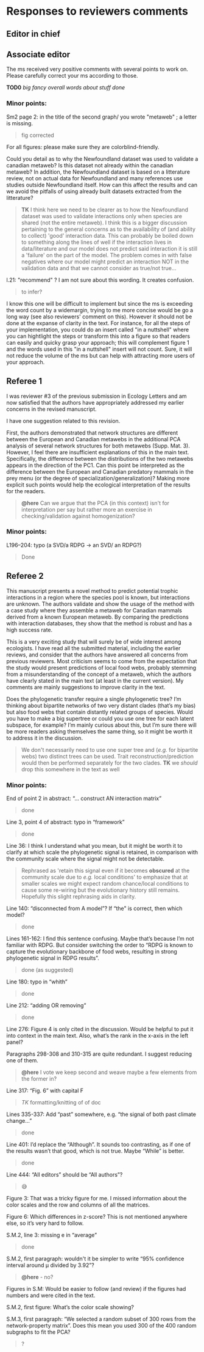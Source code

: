 # Responses to reviewers comments

## Editor in chief

## Associate editor

The ms received very positive comments with several points to work on. Please
carefully correct your ms according to those. 

**TOD0** *big fancy overall words about stuff done*

### Minor points:

Sm2 page 2: in the title of the second graph/ you wrote "metaweb" ; a letter is
missing.

> fig corrected

For all figures: please make sure they are colorblind-friendly.

>

Could you detail as to why the Newfoundland dataset was used to validate a
canadian metaweb? Is this dataset not already within the canadian metaweb? In
addition, the Newfoundland dataset is based on a litterature review, not on
actual data for Newfoundland and many references use studies outside
Newfoundland itself. How can this affect the results and can we avoid the
pitfalls of using already built datasets extracted from the litterature?

> **TK** I think here we need to be clearer as to how the Newfoundland dataset
> was used to validate interactions only when species are shared (not the entire
> metaweb). I think this is a bigger discussion pertaining to the general
> concerns as to the availability of (and ability to collect) 'good' interaction
> data. This can probably be boiled down to something along the lines of well if
> the interaction lives in data/literature and our model does not predict said
> interaction it is still a 'failure' on the part of the model. The problem
> comes in with false negatives where our model might predict an interaction NOT
> in the validation data and that we cannot consider as true/not true...

l.21: "recommend" ? I am not sure about this wording. It creates confusion.

> to infer?

I know this one will be difficult to implement but since the ms is exceeding the
word count by a widemargin, trying to me more concise would be go a long way
(see also reviewers' comment on this). However it should not be done at the
expanse of clarity in the text. For instance, for all the steps of your
implementation, you could do an insert called "in a nuttshell" where you can
hightlight the steps or transform this into a figure so that readers can easily
and quicky grasp your approach; this will complement figure 1 and the words used
in this "in a nuttshell" insert will not count. Sure, it will not reduce the
volume of the ms but can help with attracting more users of your approach.

>

## Referee 1

I was reviewer #3 of the previous submission in Ecology Letters and am now
satisfied that the authors have appropriately addressed my earlier concerns in
the revised manuscript.

I have one suggestion related to this revision. 

First, the authors demonstrated that network structures are different between
the European and Canadian metawebs in the additional PCA analysis of several
network structures for both metawebs (Supp. Mat. 3). However, I feel there are
insufficient explanations of this in the main text. Specifically, the difference
between the distributions of the two metawebs appears in the direction of the
PC1. Can this point be interpreted as the difference between the European and
Canadian predatory mammals in the prey menu (or the degree of
specialization/generalization)? Making more explicit such points would help the
ecological interpretation of the results for the readers.

> **@here** Can we argue that the PCA (in this context) isn't for interpretation
> per say but rather more an exercise in checking/validation against
> homogenization? 

### Minor points:

L196–204: typo (a SVD/a RDPG -> an SVD/ an RDPG?)

> Done

## Referee 2

This manuscript presents a novel method to predict potential trophic
interactions in a region where the species pool is known, but interactions are
unknown. The authors validate and show the usage of the method with a case study
where they assemble a metaweb for Canadian mammals derived from a known European
metaweb. By comparing the predictions with interaction databases, they show that
the method is robust and has a high success rate.

This is a very exciting study that will surely be of wide interest among
ecologists. I have read all the submitted material, including the earlier
reviews, and consider that the authors have answered all concerns from previous
reviewers. Most criticism seems to come from the expectation that the study
would present predictions of local food webs, probably stemming from a
misunderstanding of the concept of a metaweb, which the authors have clearly
stated in the main text (at least in the current version). My comments are
mainly suggestions to improve clarity in the text.

Does the phylogenetic transfer require a single phylogenetic tree? I’m thinking
about bipartite networks of two very distant clades (that’s my bias) but also
food webs that contain distantly related groups of species. Would you have to
make a big supertree or could you use one tree for each latent subspace, for
example? I’m mainly curious about this, but I’m sure there will be more readers
asking themselves the same thing, so it might be worth it to address it in the
discussion.

> We don't necessarily need to use one super tree and (*e.g.* for bipartite
> webs) two distinct trees can be used. Trait reconstruction/prediction would
> then be performed separately for the two clades. **TK** we *should* drop this
> somewhere in the text as well

### Minor points:

End of point 2 in abstract: “… construct AN interaction matrix”

> done

Line 3, point 4 of abstract: typo in “framework”

> done

Line 36: I think I understand what you mean, but it might be worth it to clarify
at which scale the phylogenetic signal is retained, in comparison with the
community scale where the signal might not be detectable.

> Rephrased as 'retain this signal even if it becomes **obscured** at the
> community scale due to *e.g.* local conditions' to emphasize that at smaller
> scales we might expect random chance/local conditions to cause some re-wiring
> but the evolutionary history still remains. Hopefully this slight rephrasing
> aids in clarity.

Line 140: “disconnected from A model”? If “the" is correct, then which model?

> done

Lines 161-162: I find this sentence confusing. Maybe that’s because I’m not
familiar with RDPG. But consider switching the order to “RDPG is known to
capture the evolutionary backbone of food webs, resulting in strong phylogenetic
signal in RDPG results”.

> done (as suggested)

Line 180: typo in “whith” 

> done

Line 212: “adding OR removing”

> done

Line 276: Figure 4 is only cited in the discussion. Would be helpful to put it
into context in the main text. Also, what’s the rank in the x-axis in the left
panel?

>

Paragraphs 298-308 and 310-315 are quite redundant. I suggest reducing one of
them.

> **@here** I vote we keep second and weave maybe a few elements from the former
> in?

Line 317: “Fig. 6” with capital F

> *TK* formatting/knitting of of doc

Lines 335-337: Add “past” somewhere, e.g. “the signal of both past climate
change…”  

> done

Line 401: I’d replace the “Although”. It sounds too contrasting, as if one of
the results wasn’t that good, which is not true. Maybe “While” is better.

> done

Line 444: “All editors” should be “All authors”?

> 😅

Figure 3: That was a tricky figure for me. I missed information about the color
scales and the row and columns of all the matrices.

>

Figure 6: Which differences in z-score? This is not mentioned anywhere else, so
it’s very hard to follow.

>

S.M.2, line 3: missing e in “average”

> done

S.M.2, first paragraph: wouldn't it be simpler to write “95% confidence interval
around μ divided by 3.92”?

> **@here** - no?

Figures in S.M: Would be easier to follow (and review) if the figures had
numbers and were cited in the text.

>

S.M.2, first figure: What’s the color scale showing?

>

S.M.3, first paragraph: “We selected a random subset of 300 rows from the
network-property matrix”. Does this mean you used 300 of the 400 random
subgraphs to fit the PCA?

> ?